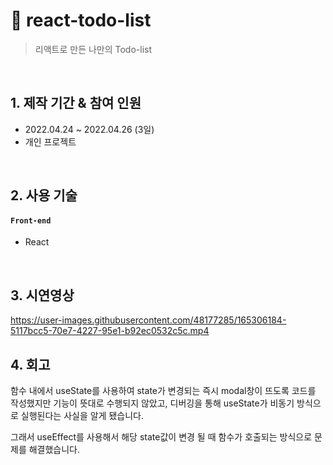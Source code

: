 # :pushpin: react-todo-list
>리액트로 만든 나만의 Todo-list
>



</br>

## 1. 제작 기간 & 참여 인원
- 2022.04.24 ~ 2022.04.26 (3일)
- 개인 프로젝트

</br>

## 2. 사용 기술

#### `Front-end`
  - React
</br>

## 3. 시연영상
https://user-images.githubusercontent.com/48177285/165306184-5117bcc5-70e7-4227-95e1-b92ec0532c5c.mp4


## 4. 회고

함수 내에서 useState를 사용하여 state가 변경되는 즉시 modal창이 뜨도록 코드를 작성했지만
기능이 뜻대로 수행되지 않았고, 디버깅을 통해 useState가 비동기 방식으로 실행된다는 사실을 알게 됐습니다.

그래서 useEffect를 사용해서 해당 state값이 변경 될 때 함수가 호출되는 방식으로 문제를 해결했습니다.
